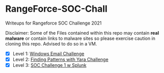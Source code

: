 # RangeForce-SOC-Chall
Writeups for Rangeforce SOC Challenge 2021

Disclaimer: Some of the Files contained within this repo may contain **real malware** or contain links to malware sites so please exercise caution in cloning this repo. Advised to do so in a VM.

- [x] Level 1: [Windows Email Challenge](https://github.com/RyanNgCT/RangeForce-SOC-Chall/blob/main/Email/Email.md)
- [x] Level 2: [Finding Patterns with Yara Challenge](https://github.com/RyanNgCT/RangeForce-SOC-Chall/blob/main/YARA/yara.md)
- [x] Level 3: [SOC Challenge 1 w Splunk](https://github.com/RyanNgCT/RangeForce-SOC-Chall/blob/main/Splunk/splunk.md)
